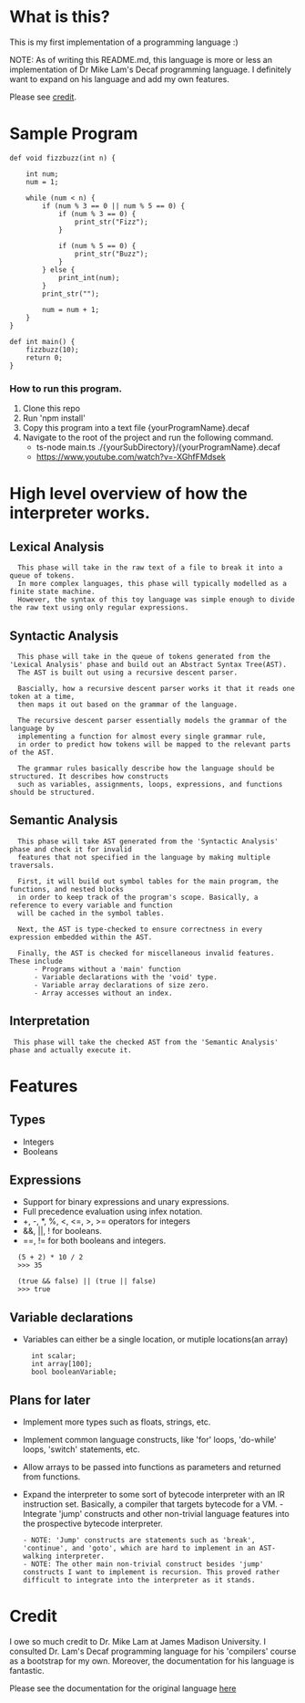 # What is this?
This is my first implementation of a programming language :)

NOTE:
As of writing this README.md, this language is more or less an implementation of Dr Mike Lam's Decaf programming language. I definitely want to expand on his language and add my own features.

Please see [credit](#Credit-To-Lam).

# Sample Program
```
def void fizzbuzz(int n) {

    int num;
    num = 1;

    while (num < n) {
        if (num % 3 == 0 || num % 5 == 0) {
            if (num % 3 == 0) {
                print_str("Fizz");
            }

            if (num % 5 == 0) {
                print_str("Buzz");
            }
        } else {
            print_int(num);
        }
        print_str("");

        num = num + 1;
    }
}

def int main() {
    fizzbuzz(10);
    return 0;
}
```

### How to run this program.
1. Clone this repo
2. Run 'npm install'
3. Copy this program into a text file {yourProgramName}.decaf
4. Navigate to the root of the project and run the following command.
   * ts-node main.ts ./{yourSubDirectory}/{yourProgramName}.decaf
   * https://www.youtube.com/watch?v=-XGhfFMdsek

# High level overview of how the interpreter works.
  ## Lexical Analysis
      This phase will take in the raw text of a file to break it into a queue of tokens. 
      In more complex languages, this phase will typically modelled as a finite state machine.
      However, the syntax of this toy language was simple enough to divide the raw text using only regular expressions.

  ## Syntactic Analysis
      This phase will take in the queue of tokens generated from the 'Lexical Analysis' phase and build out an Abstract Syntax Tree(AST). 
      The AST is built out using a recursive descent parser. 
      
      Bascially, how a recursive descent parser works it that it reads one token at a time, 
      then maps it out based on the grammar of the language. 

      The recursive descent parser essentially models the grammar of the language by
      implementing a function for almost every single grammar rule, 
      in order to predict how tokens will be mapped to the relevant parts of the AST.

      The grammar rules basically describe how the language should be structured. It describes how constructs
      such as variables, assignments, loops, expressions, and functions should be structured. 
      

  ## Semantic Analysis
      This phase will take AST generated from the 'Syntactic Analysis' phase and check it for invalid 
      features that not specified in the language by making multiple traversals.

      First, it will build out symbol tables for the main program, the functions, and nested blocks
      in order to keep track of the program's scope. Basically, a reference to every variable and function
      will be cached in the symbol tables. 

      Next, the AST is type-checked to ensure correctness in every expression embedded within the AST.
        
      Finally, the AST is checked for miscellaneous invalid features. These include 
          - Programs without a 'main' function
          - Variable declarations with the 'void' type.
          - Variable array declarations of size zero.
          - Array accesses without an index.
      

  ## Interpretation
     This phase will take the checked AST from the 'Semantic Analysis' phase and actually execute it.
  
# Features

## Types
  - Integers
  - Booleans

## Expressions
  - Support for binary expressions and unary expressions.
  - Full precedence evaluation using infex notation.
  - +, -, *, %, <, <=, >, >= operators for integers
  - &&, ||, ! for booleans.
  - ==, != for both booleans and integers.
    
```
  (5 + 2) * 10 / 2
  >>> 35

  (true && false) || (true || false)
  >>> true
```

## Variable declarations
  - Variables can either be a single location, or mutiple locations(an array)

    ```
      int scalar;
      int array[100];
      bool booleanVariable;
    ```

## Plans for later
  - Implement more types such as floats, strings, etc.
  - Implement common language constructs, like 'for' loops, 'do-while' loops, 'switch' statements, etc.
  - Allow arrays to be passed into functions as parameters and returned from functions.
  - Expand the interpreter to some sort of bytecode interpreter with an IR instruction set. Basically, a compiler that targets bytecode for a VM.
        - Integrate 'jump' constructs and other non-trivial language features into the prospective bytecode interpreter.
    
        - NOTE: 'Jump' constructs are statements such as 'break', 'continue', and 'goto', which are hard to implement in an AST-walking interpreter.
        - NOTE: The other main non-trivial construct besides 'jump' constructs I want to implement is recursion. This proved rather difficult to integrate into the interpreter as it stands.

<a id="Credit-To-Lam"></a>
# Credit
I owe so much credit to Dr. Mike Lam at James Madison University. I consulted Dr. Lam's Decaf programming language for his 'compilers' course as a bootstrap for my own. Moreover, the documentation for his language is fantastic. 

Please see the documentation for the original language [here](https://w3.cs.jmu.edu/lam2mo/cs432/files/decaf_ref.pdf)

